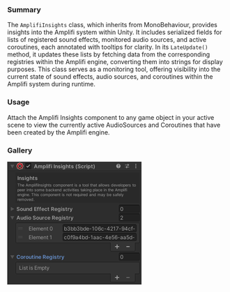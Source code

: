 ### Summary

The `AmplifiInsights` class, which inherits from MonoBehaviour, provides insights into the Amplifi system within Unity. It includes serialized fields for lists of registered sound effects, monitored audio sources, and active coroutines, each annotated with tooltips for clarity. In its `LateUpdate()` method, it updates these lists by fetching data from the corresponding registries within the Amplifi engine, converting them into strings for display purposes. This class serves as a monitoring tool, offering visibility into the current state of sound effects, audio sources, and coroutines within the Amplifi system during runtime.

### Usage

Attach the Amplifi Insights component to any game object in your active scene to view the currently active AudioSources and Coroutines that have been created by the Amplifi engine.

### Gallery

![image-20240607-221418.png](../../../docutils/attachments/29163531/29786143.png?width=385)